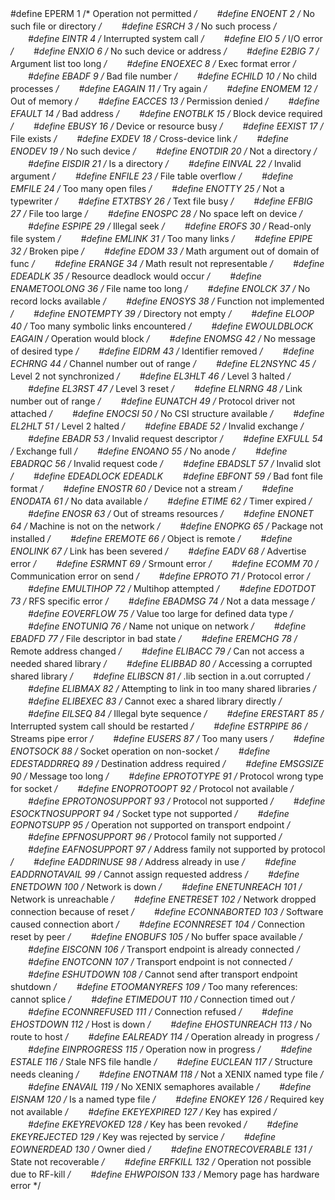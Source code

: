 #define EPERM 1 /* Operation not permitted */
　　#define ENOENT 2 /* No such file or directory */
　　#define ESRCH 3 /* No such process */
　　#define EINTR 4 /* Interrupted system call */
　　#define EIO 5 /* I/O error */
　　#define ENXIO 6 /* No such device or address */
　　#define E2BIG 7 /* Argument list too long */
　　#define ENOEXEC 8 /* Exec format error */
　　#define EBADF 9 /* Bad file number */
　　#define ECHILD 10 /* No child processes */
　　#define EAGAIN 11 /* Try again */
　　#define ENOMEM 12 /* Out of memory */
　　#define EACCES 13 /* Permission denied */
　　#define EFAULT 14 /* Bad address */
　　#define ENOTBLK 15 /* Block device required */
　　#define EBUSY 16 /* Device or resource busy */
　　#define EEXIST 17 /* File exists */
　　#define EXDEV 18 /* Cross-device link */
　　#define ENODEV 19 /* No such device */
　　#define ENOTDIR 20 /* Not a directory */
　　#define EISDIR 21 /* Is a directory */
　　#define EINVAL 22 /* Invalid argument */
　　#define ENFILE 23 /* File table overflow */
　　#define EMFILE 24 /* Too many open files */
　　#define ENOTTY 25 /* Not a typewriter */
　　#define ETXTBSY 26 /* Text file busy */
　　#define EFBIG 27 /* File too large */
　　#define ENOSPC 28 /* No space left on device */
　　#define ESPIPE 29 /* Illegal seek */
　　#define EROFS 30 /* Read-only file system */
　　#define EMLINK 31 /* Too many links */
　　#define EPIPE 32 /* Broken pipe */
　　#define EDOM 33 /* Math argument out of domain of func */
　　#define ERANGE 34 /* Math result not representable */
　　#define EDEADLK 35 /* Resource deadlock would occur */
　　#define ENAMETOOLONG 36 /* File name too long */
　　#define ENOLCK 37 /* No record locks available */
　　#define ENOSYS 38 /* Function not implemented */
　　#define ENOTEMPTY 39 /* Directory not empty */
　　#define ELOOP 40 /* Too many symbolic links encountered */
　　#define EWOULDBLOCK EAGAIN /* Operation would block */
　　#define ENOMSG 42 /* No message of desired type */
　　#define EIDRM 43 /* Identifier removed */
　　#define ECHRNG 44 /* Channel number out of range */
　　#define EL2NSYNC 45 /* Level 2 not synchronized */
　　#define EL3HLT 46 /* Level 3 halted */
　　#define EL3RST 47 /* Level 3 reset */
　　#define ELNRNG 48 /* Link number out of range */
　　#define EUNATCH 49 /* Protocol driver not attached */
　　#define ENOCSI 50 /* No CSI structure available */
　　#define EL2HLT 51 /* Level 2 halted */
　　#define EBADE 52 /* Invalid exchange */
　　#define EBADR 53 /* Invalid request descriptor */
　　#define EXFULL 54 /* Exchange full */
　　#define ENOANO 55 /* No anode */
　　#define EBADRQC 56 /* Invalid request code */
　　#define EBADSLT 57 /* Invalid slot */
　　#define EDEADLOCK EDEADLK
　　#define EBFONT 59 /* Bad font file format */
　　#define ENOSTR 60 /* Device not a stream */
　　#define ENODATA 61 /* No data available */
　　#define ETIME 62 /* Timer expired */
　　#define ENOSR 63 /* Out of streams resources */
　　#define ENONET 64 /* Machine is not on the network */
　　#define ENOPKG 65 /* Package not installed */
　　#define EREMOTE 66 /* Object is remote */
　　#define ENOLINK 67 /* Link has been severed */
　　#define EADV 68 /* Advertise error */
　　#define ESRMNT 69 /* Srmount error */
　　#define ECOMM 70 /* Communication error on send */
　　#define EPROTO 71 /* Protocol error */
　　#define EMULTIHOP 72 /* Multihop attempted */
　　#define EDOTDOT 73 /* RFS specific error */
　　#define EBADMSG 74 /* Not a data message */
　　#define EOVERFLOW 75 /* Value too large for defined data type */
　　#define ENOTUNIQ 76 /* Name not unique on network */
　　#define EBADFD 77 /* File descriptor in bad state */
　　#define EREMCHG 78 /* Remote address changed */
　　#define ELIBACC 79 /* Can not access a needed shared library */
　　#define ELIBBAD 80 /* Accessing a corrupted shared library */
　　#define ELIBSCN 81 /* .lib section in a.out corrupted */
　　#define ELIBMAX 82 /* Attempting to link in too many shared libraries */
　　#define ELIBEXEC 83 /* Cannot exec a shared library directly */
　　#define EILSEQ 84 /* Illegal byte sequence */
　　#define ERESTART 85 /* Interrupted system call should be restarted */
　　#define ESTRPIPE 86 /* Streams pipe error */
　　#define EUSERS 87 /* Too many users */
　　#define ENOTSOCK 88 /* Socket operation on non-socket */
　　#define EDESTADDRREQ 89 /* Destination address required */
　　#define EMSGSIZE 90 /* Message too long */
　　#define EPROTOTYPE 91 /* Protocol wrong type for socket */
　　#define ENOPROTOOPT 92 /* Protocol not available */
　　#define EPROTONOSUPPORT 93 /* Protocol not supported */
　　#define ESOCKTNOSUPPORT 94 /* Socket type not supported */
　　#define EOPNOTSUPP 95 /* Operation not supported on transport endpoint */
　　#define EPFNOSUPPORT 96 /* Protocol family not supported */
　　#define EAFNOSUPPORT 97 /* Address family not supported by protocol */
　　#define EADDRINUSE 98 /* Address already in use */
　　#define EADDRNOTAVAIL 99 /* Cannot assign requested address */
　　#define ENETDOWN 100 /* Network is down */
　　#define ENETUNREACH 101 /* Network is unreachable */
　　#define ENETRESET 102 /* Network dropped connection because of reset */
　　#define ECONNABORTED 103 /* Software caused connection abort */
　　#define ECONNRESET 104 /* Connection reset by peer */
　　#define ENOBUFS 105 /* No buffer space available */
　　#define EISCONN 106 /* Transport endpoint is already connected */
　　#define ENOTCONN 107 /* Transport endpoint is not connected */
　　#define ESHUTDOWN 108 /* Cannot send after transport endpoint shutdown */
　　#define ETOOMANYREFS 109 /* Too many references: cannot splice */
　　#define ETIMEDOUT 110 /* Connection timed out */
　　#define ECONNREFUSED 111 /* Connection refused */
　　#define EHOSTDOWN 112 /* Host is down */
　　#define EHOSTUNREACH 113 /* No route to host */
　　#define EALREADY 114 /* Operation already in progress */
　　#define EINPROGRESS 115 /* Operation now in progress */
　　#define ESTALE 116 /* Stale NFS file handle */
　　#define EUCLEAN 117 /* Structure needs cleaning */
　　#define ENOTNAM 118 /* Not a XENIX named type file */
　　#define ENAVAIL 119 /* No XENIX semaphores available */
　　#define EISNAM 120 /* Is a named type file */
　　#define ENOKEY 126 /* Required key not available */
　　#define EKEYEXPIRED 127 /* Key has expired */
　　#define EKEYREVOKED 128 /* Key has been revoked */
　　#define EKEYREJECTED 129 /* Key was rejected by service */
　　#define EOWNERDEAD 130 /* Owner died */
　　#define ENOTRECOVERABLE 131 /* State not recoverable */
　　#define ERFKILL 132 /* Operation not possible due to RF-kill */
　　#define EHWPOISON 133 /* Memory page has hardware error */